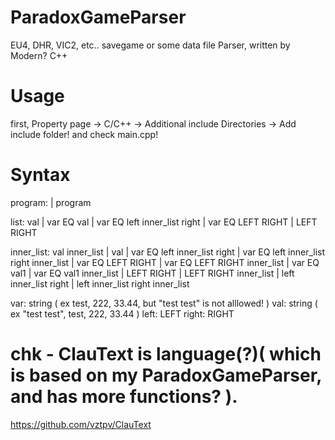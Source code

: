 # ParadoxGameParser
EU4, DHR, VIC2, etc.. savegame or some data file Parser, written by Modern? C++

# Usage 
first, Property page -> C/C++ -> Additional include Directories -> Add include folder!
and check main.cpp! 
 
# Syntax
program: | program 

list: val | var EQ val | var EQ left inner_list right | var EQ LEFT RIGHT | LEFT RIGHT

inner_list: val inner_list | val 
| var EQ left inner_list right | var EQ left inner_list right inner_list
| var EQ LEFT RIGHT | var EQ LEFT RIGHT inner_list
| var EQ val1 | var EQ val1 inner_list
| LEFT RIGHT | LEFT RIGHT inner_list
| left inner_list right | left inner_list right inner_list

var: string ( ex test, 222, 33.44, but "test test" is not alllowed! )
val: string ( ex "test test", test, 222, 33.44 )
left: LEFT
right: RIGHT



# chk - ClauText is language(?)( which is based on my ParadoxGameParser, and has more functions? ).
https://github.com/vztpv/ClauText
